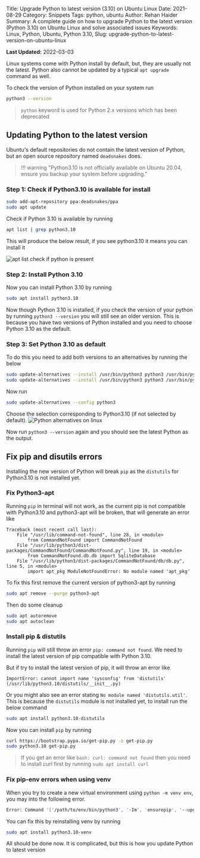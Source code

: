 Title: Upgrade Python to latest version (3.10) on Ubuntu Linux
Date: 2021-08-29
Category: Snippets
Tags: python, ubuntu
Author: Rehan Haider
Summary: A complete guide on how to upgrade Python to the latest version (Python 3.10) on Ubuntu Linux and solve associated issues
Keywords: Linux, Python, Ubuntu, Python 3.10, 
Slug: upgrade-python-to-latest-version-on-ubuntu-linux

**Last Updated:** 2022-03-03

Linux systems come with Python install by default, but, they are usually not the latest. Python also cannot be updated by a typical `apt upgrade` command as well. 

To check the version of Python installed on your system run
```bash
python3 --version
```
> `python` keyword is used for Python 2.x versions which has been deprecated


## Updating Python to the latest version 
Ubuntu's default repositories do not contain the latest version of Python, but an open source repository named `deadsnakes` does.

> !!! warning "Python3.10 is not officially available on Ubuntu 20.04, ensure you backup your system before upgrading."

### Step 1: Check if Python3.10 is available for install
```bash
sudo add-apt-repository ppa:deadsnakes/ppa
sudo apt update
```

Check if Python 3.10 is available by running

```bash
apt list | grep python3.10
```

This will produce the below result, if you see python3.10 it means you can install it

![apt list check if python is present]({static}/images/s0022/apt_list.png)

### Step 2: Install Python 3.10
Now you can install Python 3.10 by running

```bash 
sudo apt install python3.10
```

Now though Python 3.10 is installed, if you check the version of your python by running `python3 --version` you will still see an older version. This is because you have two versions of Python installed and you need to choose Python 3.10 as the default. 

### Step 3: Set Python 3.10 as default

To do this you need to add both versions to an alternatives by running the below

```bash
sudo update-alternatives --install /usr/bin/python3 python3 /usr/bin/python3.9 1
sudo update-alternatives --install /usr/bin/python3 python3 /usr/bin/python3.10 2
```

Now run 
```bash
sudo update-alternatives --config python3
```

Choose the selection corresponding to Python3.10 (if not selected by default). 
![Python alternatives on linux]({static}/images/s0022/alternatives.png)

Now run `python3 --version` again and you should see the latest Python as the output.

## Fix pip and disutils errors

Installing the new version of Python will break `pip` as the `distutils` for Python3.10 is not installed yet.

### Fix Python3-apt 
Running `pip` in terminal will not work, as the current pip is not compatible with Python3.10 and python3-apt will be broken, that will generate an error like
```text
Traceback (most recent call last):   
    File "/usr/lib/command-not-found", line 28, in <module>     
        from CommandNotFound import CommandNotFound   
    File "/usr/lib/python3/dist-packages/CommandNotFound/CommandNotFound.py", line 19, in <module>     
        from CommandNotFound.db.db import SqliteDatabase   
    File "/usr/lib/python3/dist-packages/CommandNotFound/db/db.py", line 5, in <module>     
        import apt_pkg ModuleNotFoundError: No module named 'apt_pkg'
```

To fix this first remove the current version of python3-apt by running
```bash
sudo apt remove --purge python3-apt
```

Then do some cleanup
```bash
sudo apt autoremove
sudo apt autoclean
```

###  Install pip & distutils

Running `pip`  will still throw an error `pip: command not found`. We need to install the latest version of pip compatible with Python 3.10. 

But if try to install the latest version of pip, it will throw an error like
```text
ImportError: cannot import name 'sysconfig' from 'distutils' 
(/usr/lib/python3.10/distutils/__init__.py)
```
Or you might also see an error stating `No module named 'distutils.util'`. This is because the `distutils` module is not installed yet, to install run the below command

```bash
sudo apt install python3.10-distutils
```

Now you can install `pip` by running

```bash
curl https://bootstrap.pypa.io/get-pip.py -o get-pip.py
sudo python3.10 get-pip.py
```
> If you get an error like `bash: curl: command not found` then you need to install curl first by running `sudo apt install curl`


### Fix pip-env errors when using venv
When you try to create a new virtual environment using `python -m venv env`, you may into the following error. 
```bash
Error: Command '['/path/to/env/bin/python3', '-Im', 'ensurepip', '--upgrade', '--default-pip']' returned non-zero exit status 1
```

You can fix this by reinstalling venv by running
```bash
sudo apt install python3.10-venv
```


All should be done now. It is complicated, but this is how you update Python to latest version
